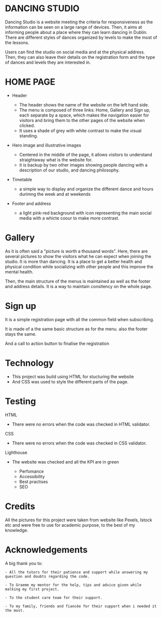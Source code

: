 # DANCING STUDIO

Dancing Studio is a website meeting the criteria for responsiveness as the information can be seen on a large range of devices. 
Then, it aims at informing people about a place where they can learn dancing in Dublin.
There are different styles of dances organized by levels to make the most of the lessons. 

Users can find the studio on social media and at the physical address. Then, they can also leave their details on the registration form and the type of dances and levels they are interested in.

<!--putting screenshot of images later, the core documentation at the moment-->

# HOME PAGE

+ Header

  - The header shows the name of the website on the left hand side.
  -  The menu is composed of three links: Home, Gallery and Sign up, each separate by a space, which makes the navigation easier for visitors and bring them to the other pages of the website when clicked.
  - It uses a shade of grey with white contrast to make the visual standing.

+ Hero image and illustrative images

  -  Centered in the middle of the page, it allows visitors to understand straightaway what is the website for.
  -  it is backup by two other images showing people dancing with a description of our studio, and dancing philosophy.

+ Timetable

  -  a simple way to display and organize the different dance and hours durimng the week and at weekends

+ Footer and address

  - a light pink-red background with icon representing the main social media with a whicte coour to make more contrast.

 # Gallery

 As it is often said a "picture is worth a thousand words". Here, there are several pictures to show the visitors what he can expect when joining the studio. It is more than dancing. It is a place to get a better health and physical condition while socializing with other people and this improve the mental health.

 Then, the main structure of the menus is maintained as well as the footer and address details. It is a way to maintain consitency on the whole page.

 # Sign up

 It is a simple registration page with all the common field when subscribing.

 It is made of a the same basic structure as for the menu.
 also the footer stays the same.

And a call to action button to finalise the registration

# Technology

- This project was build using HTML for stucturing the website
- And CSS was used to style the different parts of the page.


# Testing

   HTML
   -   There were no errors when the code was checked in HTML validator.

   CSS
   -  There were no errors when the code was checked in CSS validator.
  
  Lighthouse

   -   The website was checked and all the KPI are in green

       - Perfomance 
       - Accessibility  
       - Best practises
       - SEO 


# Credits

 All the pictures for this project were taken from website like Pexels, Istock etc and were free to use for academic purpose, to the best of my knowledge.

# Acknowledgements

 A big thank you to:

    - All the tutors for their patience and support while answering my question and doubts regarding the code.

    - To Graeme my mentor for the help, tips and advice given while malking my first project.

    - To the student care team for their support.

    - To my family, friends and fiancée for their support when i needed it the most.
       




